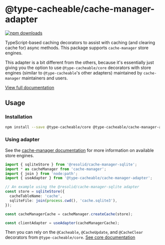# @type-cacheable/cache-manager-adapter

[![npm downloads](https://img.shields.io/npm/dm/@type-cacheable/cache-manager-adapter)](https://www.npmjs.com/package/@type-cacheable/cache-manager-adapter)

TypeScript-based caching decorators to assist with caching (and clearing cache for) async methods. This package supports `cache-manager` store engines.

This adapter is a bit different from the others, because it's essentially just giving you the option to use `@type-cacheable/core` decorators with store engines (similar to `@type-cacheable`'s other adapters)
maintained by `cache-manager` maintainers and users.

[View full documentation](https://github.com/joshuaslate/type-cacheable)

## Usage

### Installation

```bash
npm install --save @type-cacheable/core @type-cacheable/cache-manager-adapter
```

### Using adapter

See the [cache-manager documentation](https://github.com/jaredwray/cacheable/tree/main/packages/cache-manager#store-engines) for more information on available store engines.

```ts
import { sqliteStore } from '@resolid/cache-manager-sqlite';
import * as cacheManager from 'cache-manager';
import { join } from 'node:path';
import { useAdapter } from '@type-cacheable/cache-manager-adapter';

// An example using the @resolid/cache-manager-sqlite adapter
const store = sqliteStore({
  cacheTableName: 'cache',
  sqliteFile: join(process.cwd(), 'cache.sqlite3'),
});

const cacheManagerCache = cacheManager.createCache(store);

const clientAdapter = useAdapter(cacheManagerCache);
```

Then you can rely on the `@Cacheable`, `@CacheUpdate`, and `@CacheClear` decorators from `@type-cacheable/core`. [See core documentation](https://github.com/joshuaslate/type-cacheable/tree/main/packages/core)
